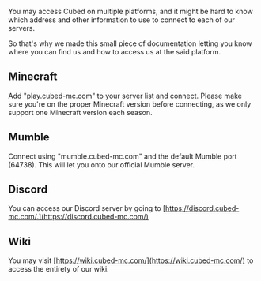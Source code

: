 You may access Cubed on multiple platforms, and it might be hard to know which address and other information to use to connect to each of our servers. 

So that's why we made this small piece of documentation letting you know where you can find us and how to access us at the said platform.
## Minecraft
Add "play.cubed-mc.com" to your server list and connect. Please make sure you're on the proper Minecraft version before connecting, as we only support one Minecraft version each season.
## Mumble
Connect using "mumble.cubed-mc.com" and the default Mumble port (64738). This will let you onto our official Mumble server.
## Discord
You can access our Discord server by going to [https://discord.cubed-mc.com/.](https://discord.cubed-mc.com/)
## Wiki
You may visit [https://wiki.cubed-mc.com/](https://wiki.cubed-mc.com/) to access the entirety of our wiki.
